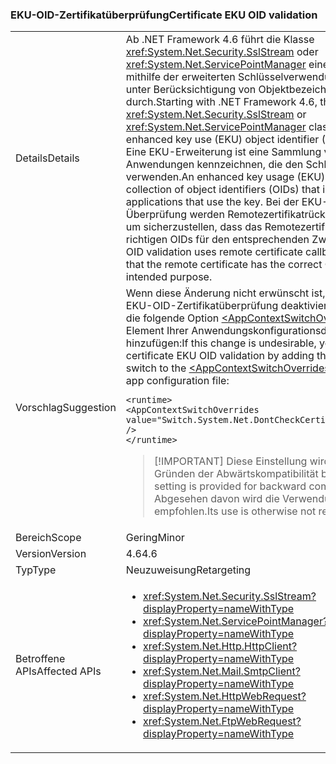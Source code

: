 ### <a name="certificate-eku-oid-validation"></a><span data-ttu-id="5ff70-101">EKU-OID-Zertifikatüberprüfung</span><span class="sxs-lookup"><span data-stu-id="5ff70-101">Certificate EKU OID validation</span></span>

|   |   |
|---|---|
|<span data-ttu-id="5ff70-102">Details</span><span class="sxs-lookup"><span data-stu-id="5ff70-102">Details</span></span>|<span data-ttu-id="5ff70-103">Ab .NET Framework 4.6 führt die Klasse <xref:System.Net.Security.SslStream> oder <xref:System.Net.ServicePointManager> eine Überprüfung mithilfe der erweiterten Schlüsselverwendung (EKU) und unter Berücksichtigung von Objektbezeichnern (OIDs) durch.</span><span class="sxs-lookup"><span data-stu-id="5ff70-103">Starting with .NET Framework 4.6, the <xref:System.Net.Security.SslStream> or <xref:System.Net.ServicePointManager> classes perform enhanced key use (EKU) object identifier (OID) validation.</span></span> <span data-ttu-id="5ff70-104">Eine EKU-Erweiterung ist eine Sammlung von OIDs, die Anwendungen kennzeichnen, die den Schlüssel verwenden.</span><span class="sxs-lookup"><span data-stu-id="5ff70-104">An enhanced key usage (EKU) extension is a collection of object identifiers (OIDs) that indicate the applications that use the key.</span></span> <span data-ttu-id="5ff70-105">Bei der EKU-OID-Überprüfung werden Remotezertifikatrückrufe verwendet, um sicherzustellen, dass das Remotezertifikat über die richtigen OIDs für den entsprechenden Zweck verfügt.</span><span class="sxs-lookup"><span data-stu-id="5ff70-105">EKU OID validation uses remote certificate callbacks to ensure that the remote certificate has the correct OIDs for the intended purpose.</span></span>|
|<span data-ttu-id="5ff70-106">Vorschlag</span><span class="sxs-lookup"><span data-stu-id="5ff70-106">Suggestion</span></span>|<span data-ttu-id="5ff70-107">Wenn diese Änderung nicht erwünscht ist, können Sie die EKU-OID-Zertifikatüberprüfung deaktivieren, indem Sie die folgende Option [\<AppContextSwitchOverrides>](~/docs/framework/configure-apps/file-schema/runtime/appcontextswitchoverrides-element.md) im [\`](~/docs/framework/configure-apps/file-schema/runtime/runtime-element.md)-Element Ihrer Anwendungskonfigurationsdatei hinzufügen:</span><span class="sxs-lookup"><span data-stu-id="5ff70-107">If this change is undesirable, you can disable certificate EKU OID validation by adding the following switch to the [\<AppContextSwitchOverrides>](~/docs/framework/configure-apps/file-schema/runtime/appcontextswitchoverrides-element.md) in the [\`](~/docs/framework/configure-apps/file-schema/runtime/runtime-element.md) of your app configuration file:</span></span><pre><code class="language-xml">&lt;runtime&gt;&#13;&#10;&lt;AppContextSwitchOverrides&#13;&#10;value=&quot;Switch.System.Net.DontCheckCertificateEKUs=true&quot; /&gt;&#13;&#10;&lt;/runtime&gt;&#13;&#10;</code></pre> <blockquote> [!IMPORTANT] <span data-ttu-id="5ff70-108">Diese Einstellung wird lediglich aus Gründen der Abwärtskompatibilität bereitgestellt.</span><span class="sxs-lookup"><span data-stu-id="5ff70-108">This setting is provided for backward compatibility only.</span></span> <span data-ttu-id="5ff70-109">Abgesehen davon wird die Verwendung nicht empfohlen.</span><span class="sxs-lookup"><span data-stu-id="5ff70-109">Its use is otherwise not recommended.</span></span></blockquote> |
|<span data-ttu-id="5ff70-110">Bereich</span><span class="sxs-lookup"><span data-stu-id="5ff70-110">Scope</span></span>|<span data-ttu-id="5ff70-111">Gering</span><span class="sxs-lookup"><span data-stu-id="5ff70-111">Minor</span></span>|
|<span data-ttu-id="5ff70-112">Version</span><span class="sxs-lookup"><span data-stu-id="5ff70-112">Version</span></span>|<span data-ttu-id="5ff70-113">4.6</span><span class="sxs-lookup"><span data-stu-id="5ff70-113">4.6</span></span>|
|<span data-ttu-id="5ff70-114">Typ</span><span class="sxs-lookup"><span data-stu-id="5ff70-114">Type</span></span>|<span data-ttu-id="5ff70-115">Neuzuweisung</span><span class="sxs-lookup"><span data-stu-id="5ff70-115">Retargeting</span></span>|
|<span data-ttu-id="5ff70-116">Betroffene APIs</span><span class="sxs-lookup"><span data-stu-id="5ff70-116">Affected APIs</span></span>|<ul><li><xref:System.Net.Security.SslStream?displayProperty=nameWithType></li><li><xref:System.Net.ServicePointManager?displayProperty=nameWithType></li><li><xref:System.Net.Http.HttpClient?displayProperty=nameWithType></li><li><xref:System.Net.Mail.SmtpClient?displayProperty=nameWithType></li><li><xref:System.Net.HttpWebRequest?displayProperty=nameWithType></li><li><xref:System.Net.FtpWebRequest?displayProperty=nameWithType></li></ul>|

